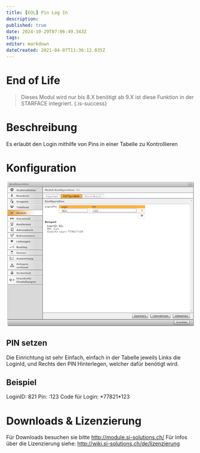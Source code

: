 ```yaml
---
title: [EOL] Pin Log In
description: 
published: true
date: 2024-10-29T07:06:49.343Z
tags: 
editor: markdown
dateCreated: 2021-04-07T11:36:12.035Z
---
```


# End of Life

> Dieses Modul wird nur bis 8.X benötigt ab 9.X ist diese Funktion in der STARFACE integriert.
{.is-success}

# Beschreibung
Es erlaubt den Login mithilfe von Pins in einer Tabelle zu Kontrollieren
# Konfiguration
![1](/uploads/ping-log-in/1.png "1")
## PIN setzen
Die Einrichtung ist sehr Einfach, einfach in der Tabelle jeweils Links die LoginId, und Rechts den PIN Hinterlegen, welcher dafür benötigt wird.

## Beispiel
LoginID: 821
Pin: :123
Code für Login: \*77821*123 

# Downloads & Lizenzierung
Für Downloads besuchen sie bitte http://module.si-solutions.ch/
Für Infos über die Lizenzierung siehe: http://wiki.si-solutions.ch/de/lizenzierung
